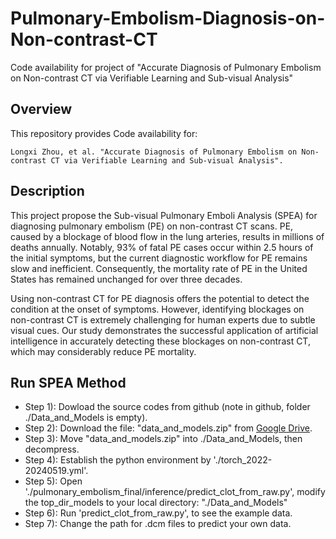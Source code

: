 # Pulmonary-Embolism-Diagnosis-on-Non-contrast-CT
Code availability for project of "Accurate Diagnosis of Pulmonary Embolism on Non-contrast CT via Verifiable Learning and Sub-visual Analysis"

## Overview
This repository provides Code availability for:
```
Longxi Zhou, et al. "Accurate Diagnosis of Pulmonary Embolism on Non-contrast CT via Verifiable Learning and Sub-visual Analysis".
```

## Description
This project propose the Sub-visual Pulmonary Emboli Analysis (SPEA) for diagnosing pulmonary embolism (PE) on non-contrast CT scans. PE, caused by a blockage of blood flow in the lung arteries, results in millions of deaths annually. Notably, 93% of fatal PE cases occur within 2.5 hours of the initial symptoms, but the current diagnostic workflow for PE remains slow and inefficient. Consequently, the mortality rate of PE in the United States has remained unchanged for over three decades.

Using non-contrast CT for PE diagnosis offers the potential to detect the condition at the onset of symptoms. However, identifying blockages on non-contrast CT is extremely challenging for human experts due to subtle visual cues. Our study demonstrates the successful application of artificial intelligence in accurately detecting these blockages on non-contrast CT, which may considerably reduce PE mortality.


## Run SPEA Method
- Step 1): Dowload the source codes from github (note in github, folder ./Data_and_Models is empty).
- Step 2): Download the file: "data_and_models.zip" from [Google Drive](https://drive.google.com/file/d/1QqhQwuZklHq2sY3fs3F7hgbriHCOJ6m2/view?usp=drive_link).
- Step 3): Move "data_and_models.zip" into ./Data_and_Models, then decompress.
- Step 4): Establish the python environment by './torch_2022-20240519.yml'.
- Step 5): Open './pulmonary_embolism_final/inference/predict_clot_from_raw.py', modify the top_dir_models to your local directory: "./Data_and_Models"
- Step 6): Run 'predict_clot_from_raw.py', to see the example data.
- Step 7): Change the path for .dcm files to predict your own data.
